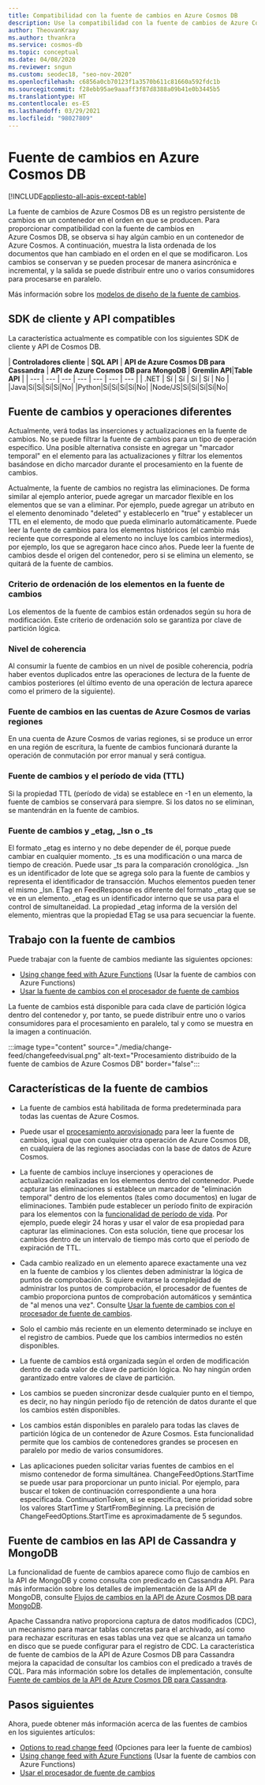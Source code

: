 ```yaml
---
title: Compatibilidad con la fuente de cambios en Azure Cosmos DB
description: Use la compatibilidad con la fuente de cambios de Azure Cosmos DB para controlar los cambios en documentos y realizar el procesamiento basado en eventos tales como desencadenadores y mantener actualizados las cachés y los sistemas de análisis.
author: TheovanKraay
ms.author: thvankra
ms.service: cosmos-db
ms.topic: conceptual
ms.date: 04/08/2020
ms.reviewer: sngun
ms.custom: seodec18, "seo-nov-2020"
ms.openlocfilehash: c6856a0cb70123f1a3570b611c81660a592fdc1b
ms.sourcegitcommit: f28ebb95ae9aaaff3f87d8388a09b41e0b3445b5
ms.translationtype: HT
ms.contentlocale: es-ES
ms.lasthandoff: 03/29/2021
ms.locfileid: "98027809"
---
```

# <a name="change-feed-in-azure-cosmos-db"></a>Fuente de cambios en Azure Cosmos DB
[!INCLUDE[appliesto-all-apis-except-table](includes/appliesto-all-apis-except-table.md)]

La fuente de cambios de Azure Cosmos DB es un registro persistente de cambios en un contenedor en el orden en que se producen. Para proporcionar compatibilidad con la fuente de cambios en Azure Cosmos DB, se observa si hay algún cambio en un contenedor de Azure Cosmos. A continuación, muestra la lista ordenada de los documentos que han cambiado en el orden en el que se modificaron. Los cambios se conservan y se pueden procesar de manera asincrónica e incremental, y la salida se puede distribuir entre uno o varios consumidores para procesarse en paralelo.

Más información sobre los [modelos de diseño de la fuente de cambios](change-feed-design-patterns.md).

## <a name="supported-apis-and-client-sdks"></a>SDK de cliente y API compatibles

La característica actualmente es compatible con los siguientes SDK de cliente y API de Cosmos DB.

| **Controladores cliente** | **SQL API** | **API de Azure Cosmos DB para Cassandra** | **API de Azure Cosmos DB para MongoDB** | **Gremlin API**|**Table API** |
| --- | --- | --- | --- | --- | --- | --- |
| .NET | Sí | Sí | Sí | Sí | No |
|Java|Sí|Sí|Sí|Sí|No|
|Python|Sí|Sí|Sí|Sí|No|
|Node/JS|Sí|Sí|Sí|Sí|No|

## <a name="change-feed-and-different-operations"></a>Fuente de cambios y operaciones diferentes

Actualmente, verá todas las inserciones y actualizaciones en la fuente de cambios. No se puede filtrar la fuente de cambios para un tipo de operación específico. Una posible alternativa consiste en agregar un "marcador temporal" en el elemento para las actualizaciones y filtrar los elementos basándose en dicho marcador durante el procesamiento en la fuente de cambios.

Actualmente, la fuente de cambios no registra las eliminaciones. De forma similar al ejemplo anterior, puede agregar un marcador flexible en los elementos que se van a eliminar. Por ejemplo, puede agregar un atributo en el elemento denominado "deleted" y establecerlo en "true" y establecer un TTL en el elemento, de modo que pueda eliminarlo automáticamente. Puede leer la fuente de cambios para los elementos históricos (el cambio más reciente que corresponde al elemento no incluye los cambios intermedios), por ejemplo, los que se agregaron hace cinco años. Puede leer la fuente de cambios desde el origen del contenedor, pero si se elimina un elemento, se quitará de la fuente de cambios.

### <a name="sort-order-of-items-in-change-feed"></a>Criterio de ordenación de los elementos en la fuente de cambios

Los elementos de la fuente de cambios están ordenados según su hora de modificación. Este criterio de ordenación solo se garantiza por clave de partición lógica.

### <a name="consistency-level"></a>Nivel de coherencia

Al consumir la fuente de cambios en un nivel de posible coherencia, podría haber eventos duplicados entre las operaciones de lectura de la fuente de cambios posteriores (el último evento de una operación de lectura aparece como el primero de la siguiente).

### <a name="change-feed-in-multi-region-azure-cosmos-accounts"></a>Fuente de cambios en las cuentas de Azure Cosmos de varias regiones

En una cuenta de Azure Cosmos de varias regiones, si se produce un error en una región de escritura, la fuente de cambios funcionará durante la operación de conmutación por error manual y será contigua.

### <a name="change-feed-and-time-to-live-ttl"></a>Fuente de cambios y el período de vida (TTL)

Si la propiedad TTL (período de vida) se establece en -1 en un elemento, la fuente de cambios se conservará para siempre. Si los datos no se eliminan, se mantendrán en la fuente de cambios.  

### <a name="change-feed-and-_etag-_lsn-or-_ts"></a>Fuente de cambios y _etag, _lsn o _ts

El formato _etag es interno y no debe depender de él, porque puede cambiar en cualquier momento. _ts es una modificación o una marca de tiempo de creación. Puede usar _ts para la comparación cronológica. _lsn es un identificador de lote que se agrega solo para la fuente de cambios y representa el identificador de transacción. Muchos elementos pueden tener el mismo _lsn. ETag en FeedResponse es diferente del formato _etag que se ve en un elemento. _etag es un identificador interno que se usa para el control de simultaneidad. La propiedad _etag informa de la versión del elemento, mientras que la propiedad ETag se usa para secuenciar la fuente.

## <a name="working-with-change-feed"></a>Trabajo con la fuente de cambios

Puede trabajar con la fuente de cambios mediante las siguientes opciones:

* [Using change feed with Azure Functions](change-feed-functions.md) (Usar la fuente de cambios con Azure Functions)
* [Usar la fuente de cambios con el procesador de fuente de cambios](change-feed-processor.md) 

La fuente de cambios está disponible para cada clave de partición lógica dentro del contenedor y, por tanto, se puede distribuir entre uno o varios consumidores para el procesamiento en paralelo, tal y como se muestra en la imagen a continuación.

:::image type="content" source="./media/change-feed/changefeedvisual.png" alt-text="Procesamiento distribuido de la fuente de cambios de Azure Cosmos DB" border="false":::

## <a name="features-of-change-feed"></a>Características de la fuente de cambios

* La fuente de cambios está habilitada de forma predeterminada para todas las cuentas de Azure Cosmos.

* Puede usar el [procesamiento aprovisionado](request-units.md) para leer la fuente de cambios, igual que con cualquier otra operación de Azure Cosmos DB, en cualquiera de las regiones asociadas con la base de datos de Azure Cosmos.

* La fuente de cambios incluye inserciones y operaciones de actualización realizadas en los elementos dentro del contenedor. Puede capturar las eliminaciones si establece un marcador de "eliminación temporal" dentro de los elementos (tales como documentos) en lugar de eliminaciones. También pude establecer un período finito de expiración para los elementos con la [funcionalidad de período de vida](time-to-live.md). Por ejemplo, puede elegir 24 horas y usar el valor de esa propiedad para capturar las eliminaciones. Con esta solución, tiene que procesar los cambios dentro de un intervalo de tiempo más corto que el período de expiración de TTL.

* Cada cambio realizado en un elemento aparece exactamente una vez en la fuente de cambios y los clientes deben administrar la lógica de puntos de comprobación. Si quiere evitarse la complejidad de administrar los puntos de comprobación, el procesador de fuentes de cambio proporciona puntos de comprobación automáticos y semántica de "al menos una vez". Consulte [Usar la fuente de cambios con el procesador de fuente de cambios](change-feed-processor.md).

* Solo el cambio más reciente en un elemento determinado se incluye en el registro de cambios. Puede que los cambios intermedios no estén disponibles.

* La fuente de cambios está organizada según el orden de modificación dentro de cada valor de clave de partición lógica. No hay ningún orden garantizado entre valores de clave de partición.

* Los cambios se pueden sincronizar desde cualquier punto en el tiempo, es decir, no hay ningún período fijo de retención de datos durante el que los cambios estén disponibles.

* Los cambios están disponibles en paralelo para todas las claves de partición lógica de un contenedor de Azure Cosmos. Esta funcionalidad permite que los cambios de contenedores grandes se procesen en paralelo por medio de varios consumidores.

* Las aplicaciones pueden solicitar varias fuentes de cambios en el mismo contenedor de forma simultánea. ChangeFeedOptions.StartTime se puede usar para proporcionar un punto inicial. Por ejemplo, para buscar el token de continuación correspondiente a una hora especificada. ContinuationToken, si se especifica, tiene prioridad sobre los valores StartTime y StartFromBeginning. La precisión de ChangeFeedOptions.StartTime es aproximadamente de 5 segundos.

## <a name="change-feed-in-apis-for-cassandra-and-mongodb"></a>Fuente de cambios en las API de Cassandra y MongoDB

La funcionalidad de fuente de cambios aparece como flujo de cambios en la API de MongoDB y como consulta con predicado en Cassandra API. Para más información sobre los detalles de implementación de la API de MongoDB, consulte [Flujos de cambios en la API de Azure Cosmos DB para MongoDB](mongodb-change-streams.md).

Apache Cassandra nativo proporciona captura de datos modificados (CDC), un mecanismo para marcar tablas concretas para el archivado, así como para rechazar escrituras en esas tablas una vez que se alcanza un tamaño en disco que se puede configurar para el registro de CDC. La característica de fuente de cambios de la API de Azure Cosmos DB para Cassandra mejora la capacidad de consultar los cambios con el predicado a través de CQL. Para más información sobre los detalles de implementación, consulte [Fuente de cambios de la API de Azure Cosmos DB para Cassandra](cassandra-change-feed.md).

## <a name="next-steps"></a>Pasos siguientes

Ahora, puede obtener más información acerca de las fuentes de cambios en los siguientes artículos:

* [Options to read change feed](read-change-feed.md) (Opciones para leer la fuente de cambios)
* [Using change feed with Azure Functions](change-feed-functions.md) (Usar la fuente de cambios con Azure Functions)
* [Usar el procesador de fuente de cambios](change-feed-processor.md)
